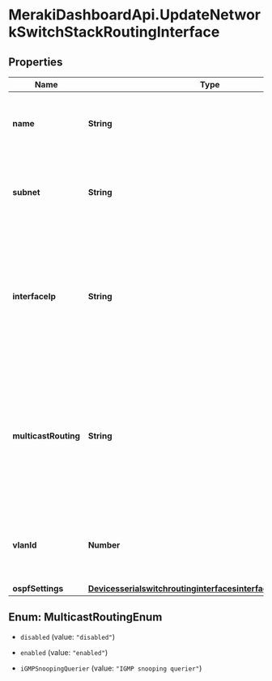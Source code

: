 # MerakiDashboardApi.UpdateNetworkSwitchStackRoutingInterface

## Properties
Name | Type | Description | Notes
------------ | ------------- | ------------- | -------------
**name** | **String** | A friendly name or description for the interface or VLAN. | [optional] 
**subnet** | **String** | The network that this routed interface is on, in CIDR notation (ex. 10.1.1.0/24). | [optional] 
**interfaceIp** | **String** | The IP address this switch stack will use for layer 3 routing on this VLAN or subnet. This cannot be the same as the switch's management IP. | [optional] 
**multicastRouting** | **String** | Enable multicast support if, multicast routing between VLANs is required. Options are, 'disabled', 'enabled' or 'IGMP snooping querier'. | [optional] 
**vlanId** | **Number** | The VLAN this routed interface is on. VLAN must be between 1 and 4094. | [optional] 
**ospfSettings** | [**DevicesserialswitchroutinginterfacesinterfaceIdOspfSettings**](DevicesserialswitchroutinginterfacesinterfaceIdOspfSettings.md) |  | [optional] 


<a name="MulticastRoutingEnum"></a>
## Enum: MulticastRoutingEnum


* `disabled` (value: `"disabled"`)

* `enabled` (value: `"enabled"`)

* `iGMPSnoopingQuerier` (value: `"IGMP snooping querier"`)




